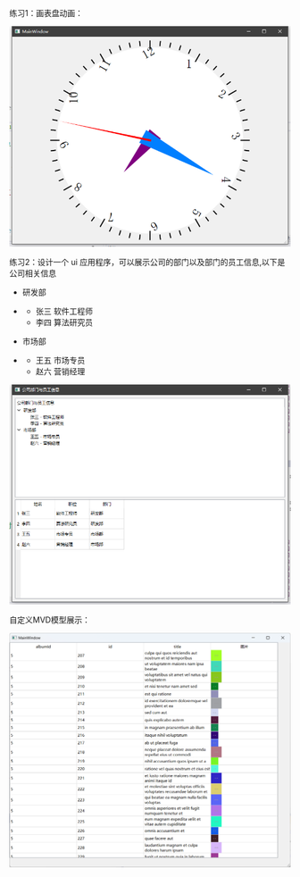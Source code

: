 练习1：画表盘动画：

![表盘画图](表盘画图.png)





练习2：设计一个 ui 应用程序，可以展示公司的部门以及部门的员工信息,以下是公司相关信息

- 研发部

- - 张三  软件工程师
  - 李四 算法研究员

- 市场部

- - 王五 市场专员
  - 赵六  营销经理

![树形表格](树形表格.png)

自定义MVD模型展示：

![QtHTTPTabelView](QtHTTPTabelView.png)